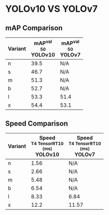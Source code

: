 ---
---
# YOLOv10 VS YOLOv7

## mAP Comparison

| **Variant** | <center><span style='width: 400px;'>**mAP<sup>val<br>50**<br>**YOLOv10**</span></center> | <center><span style='width: 400px;'>**mAP<sup>val<br>50**<br>**YOLOv7**</span></center> |
|----|----------------------------------|------------------------------------|
| n | 39.5 | N/A |
| s | 46.7 | N/A |
| m | 51.3 | N/A |
| b | 52.7 | N/A |
| l | 53.3 | 51.4 |
| x | 54.4 | 53.1 |

## Speed Comparison

| **Variant** | <center><span style='width: 200px;'>**Speed**<br><sup>T4 TensorRT10<br>(ms)</sup><br>**YOLOv10**</span></center> | <center><span style='width: 200px;'>**Speed**<br><sup>T4 TensorRT10<br>(ms)</sup><br>**YOLOv7**</span></center> |
|---------|-----------------------|-----------------------|
| n | 1.56 | N/A |
| s | 2.66 | N/A |
| m | 5.48 | N/A |
| b | 6.54 | N/A |
| l | 8.33 | 6.84 |
| x | 12.2 | 11.57 |
